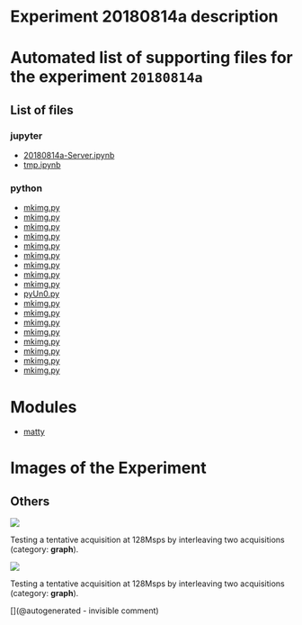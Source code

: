 # Experiment 20180814a description





# Automated list of supporting files for the __experiment `20180814a`__

## List of files

### jupyter

* [20180814a-Server.ipynb](/matty/20180814a/20180814a-Server.ipynb)
* [tmp.ipynb](/tmp.ipynb)


### python

* [mkimg.py](/include/images/sw45b/mkimg.py)
* [mkimg.py](/include/images/kretz-ar3-4-5b/mkimg.py)
* [mkimg.py](/matty/20180814a/mkimg.py)
* [mkimg.py](/include/images/724A/strangeatl/mkimg.py)
* [mkimg.py](/include/bard/brd75/mkimg.py)
* [mkimg.py](/include/bard/brd90/mkimg.py)
* [mkimg.py](/include/images/13avril2020/diasonics_tr/mkimg.py)
* [mkimg.py](/include/bard/images/mkimg.py)
* [mkimg.py](/include/images/hp2121/20181011a/mkimg.py)
* [pyUn0.py](/matty/20180814a/pyUn0.py)
* [mkimg.py](/include/images/kretzaw145ba/20180811a/mkimg.py)
* [mkimg.py](/include/bard/brd35/mkimg.py)
* [mkimg.py](/include/images/13avril2020/sw45b/mkimg.py)
* [mkimg.py](/include/images/kretzaw145ba/mkimg.py)
* [mkimg.py](/include/images/up20/mkimg.py)
* [mkimg.py](/include/images/hp2121/20181013a/mkimg.py)
* [mkimg.py](/include/images/13avril2020/adrus/mkimg.py)
* [mkimg.py](/include/images/724A/mkimg.py)





# Modules

* [matty](/matty/)




# Images of the Experiment

## Others

![](/matty/20180814a/128Msps_20180813a-9-fft.jpg)

Testing a tentative acquisition at 128Msps by interleaving two acquisitions (category: __graph__).

![](/matty/20180814a/images/20180813a-9.jpg)

Testing a tentative acquisition at 128Msps by interleaving two acquisitions (category: __graph__).










[](@autogenerated - invisible comment)